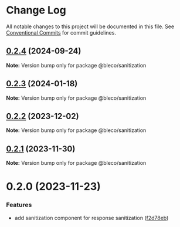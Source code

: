 # Change Log

All notable changes to this project will be documented in this file.
See [Conventional Commits](https://conventionalcommits.org) for commit guidelines.

## [0.2.4](https://github.com/betaly/bleco/compare/@bleco/sanitization@0.2.3...@bleco/sanitization@0.2.4) (2024-09-24)

**Note:** Version bump only for package @bleco/sanitization





## [0.2.3](https://github.com/betaly/bleco/compare/@bleco/sanitization@0.2.2...@bleco/sanitization@0.2.3) (2024-01-18)

**Note:** Version bump only for package @bleco/sanitization





## [0.2.2](https://github.com/betaly/bleco/compare/@bleco/sanitization@0.2.1...@bleco/sanitization@0.2.2) (2023-12-02)

**Note:** Version bump only for package @bleco/sanitization





## [0.2.1](https://github.com/betaly/bleco/compare/@bleco/sanitization@0.2.0...@bleco/sanitization@0.2.1) (2023-11-30)

**Note:** Version bump only for package @bleco/sanitization





# 0.2.0 (2023-11-23)


### Features

* add sanitization component for response sanitization ([f2d78eb](https://github.com/betaly/bleco/commit/f2d78eb358cbd6700547c8fbe4fc1018ebc7e3d1))
